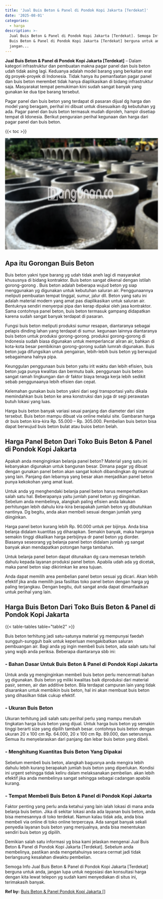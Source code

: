 ```yaml
---
title: 'Jual Buis Beton & Panel di Pondok Kopi Jakarta [Terdekat]'
date: '2025-08-01'
categories:
  - harga
description: >-
  Jual Buis Beton & Panel di Pondok Kopi Jakarta [Terdekat]. Semoga Info Jual
  Buis Beton & Panel di Pondok Kopi Jakarta [Terdekat] berguna untuk anda,
  jangan...
---
```


**Jual Buis Beton & Panel di Pondok Kopi Jakarta \[Terdekat\]** – Dalam kategori infrastruktur dan pembuatan makna pagar panel dan buis beton udah tidak asing lagi. Keduanya adalah model barang yang berkaitan erat dg proyek-proyek di Indonesia. Tidak hanya itu pemanfaatan pagar panel dan buis beton merembet tidak hanya diaplikasikan di bidang infrastruktur saja. Masyarakat tempat pemukiman kini sudah sangat banyak yang gunakan ke dua tipe barang tersebut.

Pagar panel dan buis beton yang terdapat di pasaran dijual dg harga dan model yang beragam, perihal ini dibuat untuk disesuaikan dg kebutuhan yg ada. Pagar panel dan buis beton termasuk mudah diproleh, hampir disetiap tempat di Idonesia. Berikut penguraian perihal kegunaan dan harga dari pagar panel dan buis beton.

{{< toc >}}

![Jual Buis Beton & Panel di Pondok Kopi Jakarta [Terdekat]](/images/jual-panel-buis-beton-murah-27.png)

## Apa itu Gorongan Buis Beton

Buis beton yakni type barang yg udah tidak aneh lagi di masyarakat khususnya di bidang kontraktor. Buis beton sangat dikenal dengan istilah gorong-gorong . Buis beton adalah beberapa wujud beton yg siap menggunakan yg digunakan untuk kebutuhan saluran air. Penggunaannya meliputi pembuatan tempat tinggal, sumur, jalur dll. Beton yang satu ini adalah material modern yang amat pas diaplikasikan untuk saluran air. Bentuknya sendiri menyerpai pipa dan kerap dipakai oleh jasa kontraktor. Sama contohnya panel beton, buis beton termasuk gampang didapatkan karena sudah sangat banyak terdapat di pasaran.

Fungsi buis beton meliputi produksi sumur resapan, diantaranya sebagai pelapis dinding lahan yang terdapat di sumur. kegunaan lainnya diantaranya buis beton untuk produksi gorong-gorong. produksi gorong-gorong di Indonesia sudah biasa digunakan untuk memperlancar aliran air, bahkan di kota-kota besar pembikinan gorong-gorong sudah lumrah digunakan. Buis beton juga difungsikan untuk pengairan, lebih-lebih buis beton yg berwujud sebagaimana halnya pipa.

Keunggulan penggunaan buis beton yaitu irit waktu dan lebih efisien, buis beton juga punya kwalitas dan bermutu baik. penggunaan buis beton sangat ramah lingkungan dan dr faktor biaya tenaga kerja lebih sedikit sebab penggunaanya lebih efisien dan cepat.

Kelemahan gunakan buis beton yakni dari segi transportasi yaitu dikala memindahkan buis beton ke area konstruksi dan juga dr segi perawatan butuh lokasi yang luas.

Harga buis beton banyak variasi seuai panjang dan diameter dari size tersebut. Buis beton mampu dibuat via online melalui site. Gambaran harga dr buis beton kira-kira Rp. 55.000 – Rp. 305.000. Pembelian buis beton bisa dapat berwujud buis beton bulat atau buios beton belah.

## Harga Panel Beton Dari Toko Buis Beton & Panel di Pondok Kopi Jakarta

Apakah anda menginginkan belanja panel beton? Material yang satu ini kebanyakan digunakan untuk bangunan besar. Dimana pagar yg dibuat dengan gunakan panel beton akan sangat kokoh dibandingkan dg material yang lain. Panjang dan lebarnya yang besar akan menjadikan panel beton punya kekokohan yang amat kuat.

Untuk anda yg menghendaki belanja panel beton harus memperhatikan salah satu hal. Beberapanya yaitu jumlah panel beton yg diinginkan. Sebelum anda membelinya, alangkah paling efisien anda lakukan perhitungan lebih dahulu kira-kira berapakah jumlah beton yg dibutuhkan nantinya. Dg begitu, anda akan membeli sesuai dengan jumlah yang diinginkan.

Harga panel beton kurang lebih Rp. 90.000 untuk per bijinya. Anda bisa belanja didalam kuantitas yg diharapkan. Semakin banyak, maka harganya semakin tinggi dikalikan harga perbijinya dr panel beton yg diorder. Biasanya seseorang yg belanja panel beton didalam jumlah yg sangat banyak akan mendapatkan potongan harga tambahan.

Untuk belanja panel beton dapat ditunaikan dg cara memesan terlebih dahulu kepada layanan produksi panel beton. Apabila udah ada yg dicetak, maka panel beton siap dikirimkan ke area tujuan.

Anda dapat memilih area pembelian panel beton sesuai yg dicari. Akan lebih efektif jika anda memilih jasa fasilitas toko panel beton dengan harga yg paling terjangkau. Dengan begitu, duit sangat anda dapat dimanfaatkan untuk perihal yang lain.

## Harga Buis Beton Dari Toko Buis Beton & Panel di Pondok Kopi Jakarta

{{< table-tables table="table2" >}}

Buis beton terhitung jadi satu-satunya material yg mempunyai faedah sungguh-sungguh baik untuk keperluan mengakibatkan saluran pembuangan air. Bagi anda yg ingin membeli buis beton, ada salah satu hal yang wajib anda periksa. Beberapa diantaranya sbb ini:

### \- Bahan Dasar Untuk Buis Beton & Panel di Pondok Kopi Jakarta

Untuk anda yg menginginkan membeli buis beton perlu mencermati bahan yg digunakan. Buis beton yg miliki kwalitas baik diproduksi dari material pasir, semen, air dan additive beton. Bila terdapat campuran lain yang tidak disarankan untuk membikin buis beton, hal ini akan membuat buis beton yang dihasilkan tidak cukup efektif.

### \- Ukuran Buis Beton

Ukuran terhitung jadi salah satu perihal perlu yang mampu merubah tingkatan harga buis beton yang dijual. Untuk harga buis beton yg semakin tinggi berarti size yang dipilih tambah besar. contohnya buis beton dengan ukuran 20 x 100 cm Rp. 64.000, 20 x 100 cm Rp. 89.000, dan seterusnya. Semua itu menyelaraskan dari panjang dan lebar buis beton yang dibeli.

### \- Menghitung Kuantitas Buis Beton Yang Dipakai

Sebelum membeli buis beton, alangkah bagusnya anda mengira lebih dahulu lebih kurang berapakah jumlah buis beton yang diperlukan. Kondisi ini urgent sehingga tidak keliru dalam melaksanakan pembelian. akan lebih efektif jika anda membelinya sangat sehingga sebagai cadangan apabila kurang.

### \- Tempat Membeli Buis Beton & Panel di Pondok Kopi Jakarta

Faktor penting yang perlu anda ketahui yang lain ialah lokasi di mana anda belanja buis beton. Jika di sekitar lokasi anda ada layanan buis beton, anda bisa memesannya di toko terdekat. Namun kalau tidak ada, anda bisa membeli via online di toko online terpercaya. Ada sangat banyak sekali penyedia layanan buis beton yang menjualnya, anda bisa menentukan sendiri buis beton yg dipilih.

Demikian salah satu informasi yg bisa kami jelaskan mengenai Jual Buis Beton & Panel di Pondok Kopi Jakarta \[Terdekat\]. Sebelum anda membelinya, pastikan anda mengetahuinya secara cermat jadi tidak berlangsung kesalahan diwaktu pembelian.

Semoga Info Jual Buis Beton & Panel di Pondok Kopi Jakarta \[Terdekat\] berguna untuk anda, jangan lupa untuk negosiasi dan konsultasi harga dengan kita lewat telepon yg sudah kami menyediakan di situs ini, terimakasih banyak.

**Ref by:** [Buis Beton & Panel Pondok Kopi Jakarta []](https://id.wikipedia.org/wiki/Buis)
